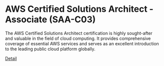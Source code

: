 # AWS Certified Solutions Architect - Associate (SAA-C03)

The AWS Certified Solutions Architect certification is highly sought-after and valuable in the field of cloud computing. It provides comprehensive coverage of essential AWS services and serves as an excellent introduction to the leading public cloud platform globally. 

[Detail](https://eduitfree.com/courses/aws-certified-solutions-architect-associate-saa-c03)